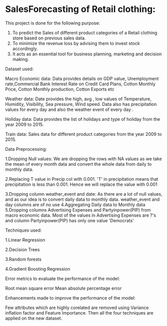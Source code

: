 # SalesForecasting of Retail clothing:

This project is done for the following purpose:

1. To predict the Sales of different product categories of a Retail clothing store based on previous sales data.
2. To minimize the revenue loss by advising them to invest stock accordingly.
3. It acts as an essential tool for business planning, marketing and decision making.


Dataset used:

Macro Economic data: Data provides details on GDP value, Unemployment rate,Commercial Bank Interest Rate on Credit Card Plans, Cotton Monthly Price, Cotton Monthly production, Cotton Exports etc

Weather data: Date provides the high, avg , low values of Temperature, Humidity, Visibility, Sea pressure, Wind speed. Data also has precipitation values for every day and  also the weather event of every day .

Holiday data: Data provides the list of holidays and type of holiday from the year 2009 to 2015.

Train data: Sales data for different product categories from the year 2009 to 2015.

Data Preprocessing:

1.Dropping Null values: We are dropping the rows with NA values as we take the mean of every month data and convert the whole data from daily to monthly data.

2.Replacing T value in Precip col with 0.001. 'T' in precipitation means that precipitation is less than 0.001. Hence we will replace the value with 0.001

3.Dropping column weather_event and date: As there are a lot of null values, and as our idea is to convert daily data to monthly data. weather_event and day columns are of no use
4.Aggregating Daily data to Monthly data
5.Dropping columns Advertising Expenses and Partyinpower(PIP) from macro economic data. Most of the values in Advertising Expenses are ?'s and column  Partyinpower(PIP) has only one value 'Democrats'


Techniques used:

1.Linear Regression

2.Decision Trees

3.Random forests

4.Gradient Boosting Regression

Error metrics to evaluate the performance of the model:

Root mean square error
Mean absolute percentage error

Enhancements made to improve the performance of the model:

Few attributes which are highly corelated are removed using Variance inflation factor and Feature Importance.
Then all the four techniques are applied on the new dataset.


